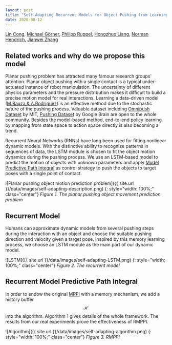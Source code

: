 ```yaml
---
layout: post
title: "Self-Adapting Recurrent Models for Object Pushing from Learning in Simulation"
date: 2020-08-12
---
```



[Lin Cong](https://tams.informatik.uni-hamburg.de/people/cong/), [Michael Görner](https://tams.informatik.uni-hamburg.de/people/goerner/), [Philipp Ruppel](https://tams.informatik.uni-hamburg.de/people/ruppel/), [Hongzhuo Liang](https://tams.informatik.uni-hamburg.de/people/liang/), [Norman Hendrich](https://tams.informatik.uni-hamburg.de/people/hendrich/), [Jianwei Zhang](https://tams.informatik.uni-hamburg.de/people/zhang/)

## Related works and why do we propose this model

Planar pushing problem has attracted many famous research groups' attention. Planar object pushing with a single contact is a typical under-actuated instance of robot manipulation. The uncertainty of different physics parameters and the pressure distribution makes it difficult to build a precise motion model for real interactions. Learning a data-driven model ([M.Bauza & A.Rodriguez](https://arxiv.org/abs/1704.03033)) is an effective method due to the stochastic nature of the pushing process. Valuable dataset including [Omnipush Dataset](http://web.mit.edu/mcube/omnipush-dataset/) by MIT, [Pushing Dataset](https://sites.google.com/site/brainrobotdata/home/push-dataset) by Google Brain are open to the whole community. Besides the model-based method, end-to-end policy learning by mapping from state space to action space directly is also becoming a trend.

Recurrent Neural Networks (RNNs) have long been used for fitting nonlinear dynamic models.
With the distinctive ability to recognize patterns in sequences of data, the LSTM module is chosen to fit the object motion dynamics during the pushing process. We use an LSTM-based model to predict the motion of objects with unknown parameters
and apply [Model Predictive Path Integral](https://homes.cs.washington.edu/~bboots/files/InformationTheoreticMPC.pdf) as control strategy to push the objects to target poses with a single point of contact.

![Planar pushing object motion prediction problem]({{ site.url }}/data/images/self-adapting-description.png)
{: style="width: 100%;" class="center"}
*Figure 1. The planar pushing object movement prediction problem*

## Recurrent Model

Humans can approximate dynamic models from several pushing steps during the interaction with an object and choose the suitable pushing direction and velocity given a target pose. Inspired by this memory learning process, we choose an LSTM module as the main part of our dynamic model.

![LSTM]({{ site.url }}/data/images/self-adapting-LSTM.png)
{: style="width: 100%;" class="center"}
*Figure 2. The recurrent model*

## Recurrent Model Predictive Path Integral

In order to endow the original [MPPI](https://homes.cs.washington.edu/~bboots/files/InformationTheoreticMPC.pdf) with a memory mechanism, we add a history buffer $$\mathcal{H}$$ into the algorithm. Algorithm 1 gives details of the whole framework. The results from our real experiments prove the effectiveness of RMPPI.

![Algorithm]({{ site.url }}/data/images/self-adapting-algorithm.png)
{: style="width: 100%;" class="center"}
*Figure 3. RMPPI*
